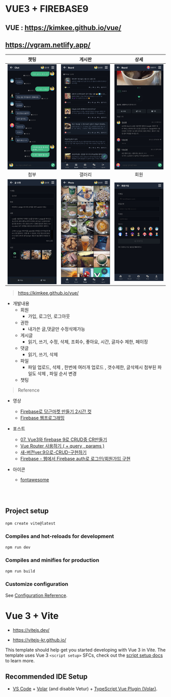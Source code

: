 # VUE3 + FIREBASE9
 

## VUE : <a href="https://kimkee.github.io/vue/" target="_blank">https://kimkee.github.io/vue/</a>

##  https://vgram.netlify.app/


|  챗팅 | 게시판 | 상세 |
| :-: | :-: | :-: |
| <img src="https://raw.githubusercontent.com/kimkee/kimkee/main/img/ss_05.jpg" width="200px" align="top"> | <img src="https://raw.githubusercontent.com/kimkee/kimkee/main/img/ss_01.jpg" width="200px" align="top"> | <img src="https://raw.githubusercontent.com/kimkee/kimkee/main/img/ss_02.jpg" width="200px" align="top"> |
|  첨부 | 갤러리 | 회원 |
| <img src="https://raw.githubusercontent.com/kimkee/kimkee/main/img/ss_04.jpg" width="200px" align="top"> | <img src="https://raw.githubusercontent.com/kimkee/kimkee/main/img/ss_03.jpg" width="200px" align="top"> | <img src="https://raw.githubusercontent.com/kimkee/kimkee/main/img/ss_06.jpg" width="200px" align="top">|



> https://kimkee.github.io/vue/


- 개발내용
	- 회원
		- 가입, 로그인, 로그아웃
	- 권한 
		- 내가쓴 글,댓글만 수정삭제가능
	- 게시글
		- 읽기, 쓰기, 수정, 삭제, 조회수, 좋아요, 시간, 글자수 제한, 페이징
	- 댓글
		- 읽기, 쓰기, 삭제
	- 파일
		- 파일 업로드, 삭제 , 한번에 여러개 업로드 , 갯수제한, 글삭제시 첨부된 파일도 삭제 , 파일 순서 변경
	- 챗팅
		

> Reference
- 영상
	- [Firebase로 당근마켓 만들기 2시간 컷](https://www.youtube.com/playlist?list=PLfLgtT94nNq3PzZinqs9Afuiai--r5NB_)
	- [Firebase 웹프로그래밍](https://www.youtube.com/playlist?list=PLrMH-S-UNDVaRADpQaznqvjwxyd_io_z0)

- 포스트
	- [07. Vue3와 firebase 9로 CRUD중 CR만들기](https://www.jongung.com/188)
	- [Vue Router 사용하기 ( + query , params )](https://im-designloper.tistory.com/19)
	- [새-버전ver.9으로-CRUD-구현하기](https://velog.io/@tai/Firebase-%EC%83%88-%EB%B2%84%EC%A0%84ver.9%EC%9C%BC%EB%A1%9C-CRUD-%EA%B5%AC%ED%98%84%ED%95%98%EA%B8%B0)
	- [Firebase - 웹에서 Firebase auth로 로그인/회원가입 구현](https://guiyomi.tistory.com/123)
- 아이콘
	- [fontawesome](https://fontawesome.com/icons/house?s=regular&f=classic)

<br><br>
## Project setup
``` 
npm create vite@latest
```

### Compiles and hot-reloads for development
```
npm run dev
```

### Compiles and minifies for production
```
npm run build
```

### Customize configuration
See [Configuration Reference](https://cli.vuejs.org/config/).


# Vue 3 + Vite

- https://vitejs.dev/

- https://vitejs-kr.github.io/

This template should help get you started developing with Vue 3 in Vite. The template uses Vue 3 `<script setup>` SFCs, check out the [script setup docs](https://v3.vuejs.org/api/sfc-script-setup.html#sfc-script-setup) to learn more.

## Recommended IDE Setup

- [VS Code](https://code.visualstudio.com/) + [Volar](https://marketplace.visualstudio.com/items?itemName=Vue.volar) (and disable Vetur) + [TypeScript Vue Plugin (Volar)](https://marketplace.visualstudio.com/items?itemName=Vue.vscode-typescript-vue-plugin).
